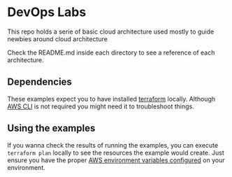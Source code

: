 # DevOps Labs
This repo holds a serie of basic cloud architecture used mostly to guide newbies around cloud architecture

Check the README.md inside each directory to see a reference of each architecture.

## Dependencies
These examples expect you to have installed [terraform](https://www.terraform.io/) locally. Although [AWS CLI](https://docs.aws.amazon.com/cli/latest/userguide/cli-chap-welcome.html) is not required you might need it to troubleshoot things.

## Using the examples
If you wanna check the results of running the examples, you can execute `terraform plan` locally to see the resources the example would create. Just ensure you have the proper [AWS environment variables configured](https://docs.aws.amazon.com/cli/latest/userguide/cli-configure-envvars.html) on your environment.

